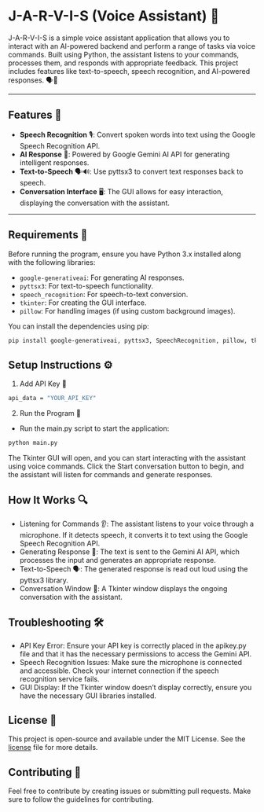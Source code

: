 
# J-A-R-V-I-S (Voice Assistant) 🤖

J-A-R-V-I-S is a simple voice assistant application that allows you to interact with an AI-powered backend and perform a range of tasks via voice commands. Built using Python, the assistant listens to your commands, processes them, and responds with appropriate feedback. This project includes features like text-to-speech, speech recognition, and AI-powered responses. 🗣️💬

---

## Features 🌟

- **Speech Recognition** 🎙️: Convert spoken words into text using the Google Speech Recognition API.
- **AI Response** 🤖: Powered by Google Gemini AI API for generating intelligent responses.
- **Text-to-Speech** 🗣️🔊: Use pyttsx3 to convert text responses back to speech.
- **Conversation Interface** 🖥️: The GUI allows for easy interaction, displaying the conversation with the assistant.

---

## Requirements 📝

Before running the program, ensure you have Python 3.x installed along with the following libraries:

- `google-generativeai`: For generating AI responses.
- `pyttsx3`: For text-to-speech functionality.
- `speech_recognition`: For speech-to-text conversion.
- `tkinter`: For creating the GUI interface.
- `pillow`: For handling images (if using custom background images).

You can install the dependencies using pip:

```bash
pip install google-generativeai, pyttsx3, SpeechRecognition, pillow, tkinter
 ```
 
## Setup Instructions ⚙️
1. Add API Key 🔑

```bash
api_data = "YOUR_API_KEY"
 ```
2. Run the Program 🚀
- Run the main.py script to start the application:
```bash
python main.py
 ```
The Tkinter GUI will open, and you can start interacting with the assistant using voice commands. Click the Start conversation button to begin, and the assistant will listen for commands and generate responses.


## How It Works 🔍
- Listening for Commands 👂: The assistant listens to your voice through a microphone. If it detects speech, it converts it to text using the Google Speech Recognition API.
- Generating Response 🤔: The text is sent to the Gemini AI API, which processes the input and generates an appropriate response.
- Text-to-Speech 🗣️: The generated response is read out loud using the pyttsx3 library.
- Conversation Window 💬: A Tkinter window displays the ongoing conversation with the assistant.

## Troubleshooting 🛠️
- API Key Error: Ensure your API key is correctly placed in the apikey.py file and that it has the necessary permissions to access the Gemini API.
- Speech Recognition Issues: Make sure the microphone is connected and accessible. Check your internet connection if the speech recognition service fails.
- GUI Display: If the Tkinter window doesn’t display correctly, ensure you have the necessary GUI libraries installed.



## License 📜

This project is open-source and available under the MIT License. See the [license](https://github.com/sumitx99/J-A-R-V-I-S-Voice-assistant-/blob/main/LICENSE) file for more details.

## Contributing 🤝
Feel free to contribute by creating issues or submitting pull requests. Make sure to follow the guidelines for contributing.




